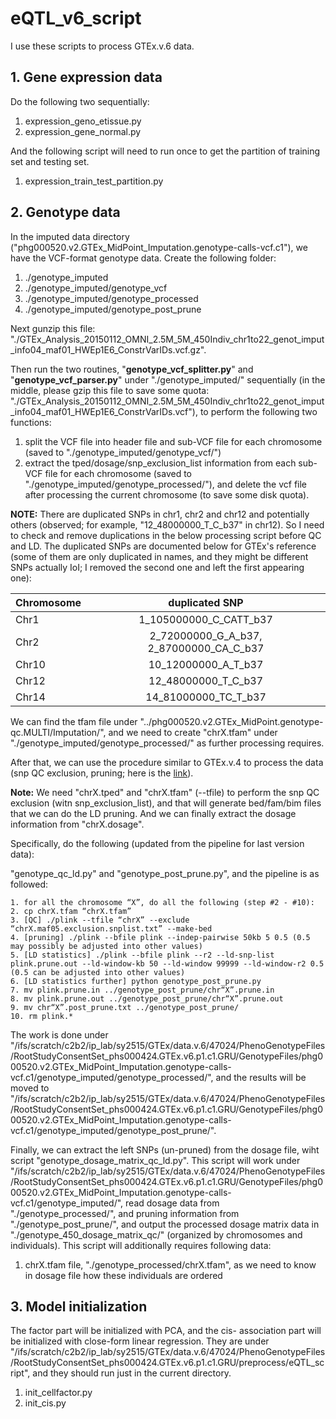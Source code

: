# eQTL_v6_script

I use these scripts to process GTEx.v.6 data.


## 1. Gene expression data

Do the following two sequentially:

1. expression\_geno\_etissue.py
2. expression\_gene\_normal.py

And the following script will need to run once to get the partition of training set and testing set.

1. expression\_train\_test\_partition.py


## 2. Genotype data

In the imputed data directory ("phg000520.v2.GTEx\_MidPoint\_Imputation.genotype-calls-vcf.c1"), we have the VCF-format genotype data. Create the following folder:

1. ./genotype\_imputed
2. ./genotype\_imputed/genotype\_vcf
3. ./genotype\_imputed/genotype\_processed
4. ./genotype\_imputed/genotype\_post\_prune



Next gunzip this file: "./GTEx\_Analysis\_20150112\_OMNI\_2.5M\_5M\_450Indiv\_chr1to22\_genot\_imput\_info04\_maf01\_HWEp1E6\_ConstrVarIDs.vcf.gz".

Then run the two routines, "**genotype\_vcf\_splitter.py**" and "**genotype\_vcf\_parser.py**" under "./genotype\_imputed/" sequentially (in the middle, please gzip this file to save some quota: "./GTEx\_Analysis\_20150112\_OMNI\_2.5M\_5M\_450Indiv\_chr1to22\_genot\_imput\_info04\_maf01\_HWEp1E6\_ConstrVarIDs.vcf"), to perform the following two functions:

1. split the VCF file into header file and sub-VCF file for each chromosome (saved to "./genotype\_imputed/genotype\_vcf/")
2. extract the tped/dosage/snp\_exclusion\_list information from each sub-VCF file for each chromosome (saved to "./genotype\_imputed/genotype\_processed/"), and delete the vcf file after processing the current chromosome (to save some disk quota).

**NOTE:** There are duplicated SNPs in chr1, chr2 and chr12 and potentially others (observed; for example, "12\_48000000\_T\_C\_b37" in chr12). So I need to check and remove duplications in the below processing script before QC and LD. The duplicated SNPs are documented below for GTEx's reference (some of them are only duplicated in names, and they might be different SNPs actually IoI; I removed the second one and left the first appearing one):


| Chromosome        | duplicated SNP           |
| ------------- |:-------------:|
| Chr1      | 1\_105000000\_C\_CATT\_b37 |
| Chr2      | 2\_72000000\_G\_A\_b37, 2\_87000000\_CA\_C\_b37      |
| Chr10 | 10\_12000000\_A\_T\_b37      |
| Chr12 | 12\_48000000\_T\_C\_b37      |
| Chr14 | 14\_81000000\_TC\_T\_b37      |


We can find the tfam file under "../phg000520.v2.GTEx\_MidPoint.genotype-qc.MULTI/Imputation/", and we need to create "chrX.tfam" under "./genotype\_imputed/genotype\_processed/" as further processing requires.

After that, we can use the procedure similar to GTEx.v.4 to process the data (snp QC exclusion, pruning; here is the [link](https://github.com/morrisyoung/eQTL_v4_script#5-the-pipeline-for-genotype-qc-and-ld-pruning)).

**Note:** We need "chrX.tped" and "chrX.tfam" (--tfile) to perform the snp QC exclusion (witn snp\_exclusion\_list), and that will generate bed/fam/bim files that we can do the LD pruning. And we can finally extract the dosage information from "chrX.dosage".

Specifically, do the following (updated from the pipeline for last version data):

"genotype\_qc\_ld.py" and "genotype\_post\_prune.py", and the pipeline is as followed:

```
1. for all the chromosome “X”, do all the following (step #2 - #10):
2. cp chrX.tfam “chrX.tfam”
3. [QC] ./plink --tfile “chrX” --exclude “chrX.maf05.exclusion.snplist.txt” --make-bed
4. [pruning] ./plink --bfile plink --indep-pairwise 50kb 5 0.5 (0.5 may possibly be adjusted into other values)
5. [LD statistics] ./plink --bfile plink --r2 --ld-snp-list plink.prune.out --ld-window-kb 50 --ld-window 99999 --ld-window-r2 0.5 (0.5 can be adjusted into other values)
6. [LD statistics further] python genotype_post_prune.py
7. mv plink.prune.in ../genotype_post_prune/chr“X”.prune.in
8. mv plink.prune.out ../genotype_post_prune/chr“X”.prune.out
9. mv chr“X”.post_prune.txt ../genotype_post_prune/
10. rm plink.*
```

The work is done under "/ifs/scratch/c2b2/ip\_lab/sy2515/GTEx/data.v.6/47024/PhenoGenotypeFiles/RootStudyConsentSet\_phs000424.GTEx.v6.p1.c1.GRU/GenotypeFiles/phg000520.v2.GTEx\_MidPoint\_Imputation.genotype-calls-vcf.c1/genotype\_imputed/genotype\_processed/", and the results will be moved to "/ifs/scratch/c2b2/ip\_lab/sy2515/GTEx/data.v.6/47024/PhenoGenotypeFiles/RootStudyConsentSet\_phs000424.GTEx.v6.p1.c1.GRU/GenotypeFiles/phg000520.v2.GTEx\_MidPoint\_Imputation.genotype-calls-vcf.c1/genotype\_imputed/genotype\_post\_prune/".


Finally, we can extract the left SNPs (un-pruned) from the dosage file, wiht script "genotype\_dosage\_matrix\_qc\_ld.py". This script will work under "/ifs/scratch/c2b2/ip\_lab/sy2515/GTEx/data.v.6/47024/PhenoGenotypeFiles/RootStudyConsentSet\_phs000424.GTEx.v6.p1.c1.GRU/GenotypeFiles/phg000520.v2.GTEx\_MidPoint\_Imputation.genotype-calls-vcf.c1/genotype\_imputed/", read dosage data from "./genotype\_processed/", and pruning information from "./genotype\_post\_prune/", and output the processed dosage matrix data in "./genotype\_450\_dosage\_matrix\_qc/" (organized by chromosomes and individuals). This script will additionally requires following data:

1. chrX.tfam file, "./genotype\_processed/chrX.tfam", as we need to know in dosage file how these individuals are ordered


## 3. Model initialization

The factor part will be initialized with PCA, and the cis- association part will be initialized with close-form linear regression. They are under "/ifs/scratch/c2b2/ip\_lab/sy2515/GTEx/data.v.6/47024/PhenoGenotypeFiles/RootStudyConsentSet\_phs000424.GTEx.v6.p1.c1.GRU/preprocess/eQTL\_script", and they should run just in the current directory.

1. init\_cellfactor.py
2. init\_cis.py


